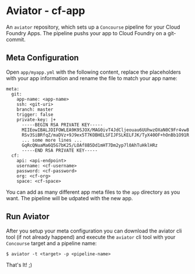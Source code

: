 # Aviator - cf-app

An `aviator` repository, which sets up a `Concourse` pipeline for your Cloud Foundry Apps. The pipeline pushs your app to Cloud Foundry on a git-commit.

## Meta Configuration

Open `app/myapp.yml` with the following content, replace the placeholders with your app information and rename the file to match your app name:

```
meta:
  git:
    app-name: <app-name>
    ssh: <git-uri>
    branch: master
    trigger: false
    private-key: |+
      -----BEGIN RSA PRIVATE KEY-----
      MIIEowIBALJDIFOWLEA9K9SJOX/MAG0ivT4JdCljeouau6UUhwzOXaN0C9Fr4vw8
      RSv3SiBRfqZ/maDVz+9J9ex5T7KOBHELSFIJFSLKELFJK/TyX40OF+hOnBb1O91R
      ... some more lines ...
      GqRcQNuaMa6Q5G7bK25/LOAf8B5Dd1mHT7Dm2yp7l0AhTuHklHRz
      -----END RSA PRIVATE KEY-----
  cf:
    api: <api-endpoint>
    username: <cf-username>
    password: <cf-password>
    org: <cf-org>
    space: <cf-space>
 ```

You can add as many different app meta files to the `app` directory as you want. The pipeline will be udpated with the new app.

## Run Aviator

After you setup your meta configuration you can download the aviator cli tool (if not already happend) and execute the `aviator` cli tool with your `Concourse` target and a pipeline name:

```
$ aviator -t <target> -p <pipeline-name>
```

That's It! ;)
